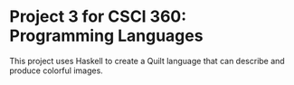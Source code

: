# Project 3 for CSCI 360: Programming Languages 
This project uses Haskell to create a Quilt language that can describe and produce colorful images. 
